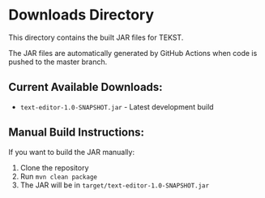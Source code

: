 # Downloads Directory

This directory contains the built JAR files for TEKST.

The JAR files are automatically generated by GitHub Actions when code is pushed to the master branch.

## Current Available Downloads:

- `text-editor-1.0-SNAPSHOT.jar` - Latest development build

## Manual Build Instructions:

If you want to build the JAR manually:

1. Clone the repository
2. Run `mvn clean package`
3. The JAR will be in `target/text-editor-1.0-SNAPSHOT.jar`
